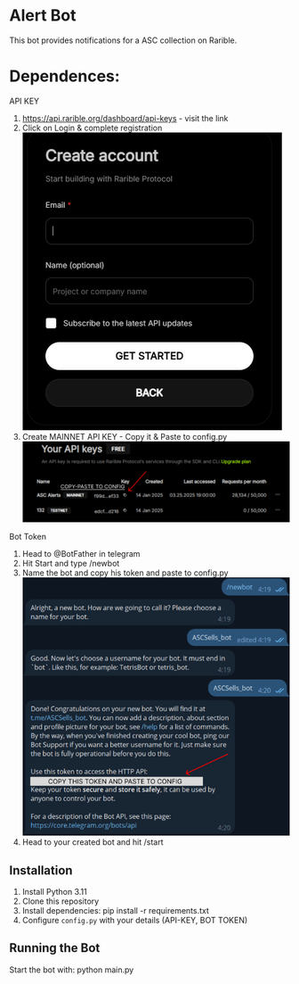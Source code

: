 # Alert Bot

This bot provides notifications for a ASC collection on Rarible.

# Dependences:
API KEY
1. https://api.rarible.org/dashboard/api-keys - visit the link
2. Click on Login & complete registration ![alt text](image.png)
3. Create MAINNET API KEY - Copy it & Paste to config.py![alt text](image-2.png)

Bot Token
1. Head to @BotFather in telegram
2. Hit Start and type /newbot
3. Name the bot and copy his token and paste to config.py ![alt text](image-1.png)
4. Head to your created bot and hit /start

## Installation

1. Install Python 3.11
2. Clone this repository
3. Install dependencies:
pip install -r requirements.txt
4. Configure `config.py` with your details (API-KEY, BOT TOKEN)

## Running the Bot

Start the bot with: python main.py

